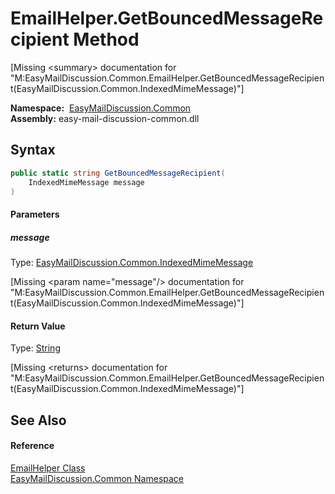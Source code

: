 EmailHelper.GetBouncedMessageRecipient Method
=============================================

[Missing &lt;summary> documentation for "M:EasyMailDiscussion.Common.EmailHelper.GetBouncedMessageRecipient(EasyMailDiscussion.Common.IndexedMimeMessage)"]


  **Namespace:**  [EasyMailDiscussion.Common][1]  
  **Assembly:** easy-mail-discussion-common.dll

Syntax
------

```csharp
public static string GetBouncedMessageRecipient(
	IndexedMimeMessage message
)
```

#### Parameters

##### *message*
Type: [EasyMailDiscussion.Common.IndexedMimeMessage][2]  

[Missing &lt;param name="message"/> documentation for "M:EasyMailDiscussion.Common.EmailHelper.GetBouncedMessageRecipient(EasyMailDiscussion.Common.IndexedMimeMessage)"]


#### Return Value
Type: [String][3]  

[Missing &lt;returns> documentation for "M:EasyMailDiscussion.Common.EmailHelper.GetBouncedMessageRecipient(EasyMailDiscussion.Common.IndexedMimeMessage)"]


See Also
--------

#### Reference
[EmailHelper Class][4]  
[EasyMailDiscussion.Common Namespace][1]  

[1]: ../README.md
[2]: ../IndexedMimeMessage/README.md
[3]: https://docs.microsoft.com/dotnet/api/system.string
[4]: README.md